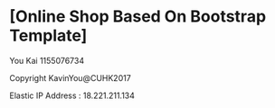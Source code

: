# [Online Shop Based On Bootstrap Template]

You Kai 1155076734

Copyright KavinYou@CUHK2017

Elastic IP Address : 18.221.211.134